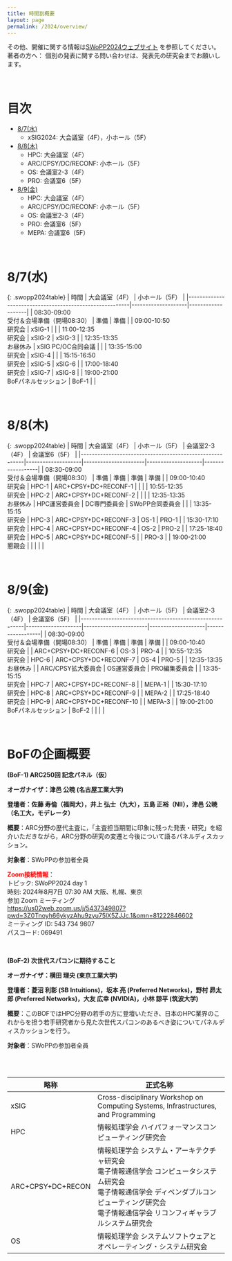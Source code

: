 ```yaml
---
title: 時間割概要
layout: page
permalink: /2024/overview/
---
```


その他、開催に関する情報は[SWoPP2024ウェブサイト](https://sites.google.com/site/swoppweb/swopp-2024/) を参照してください。<br />
著者の方へ： 個別の発表に関する問い合わせは、発表先の研究会までお願いします。


<br />


# 目次

- [8/7(水)](#87水)
	- xSIG2024: 大会議室（4F），小ホール（5F）
- [8/8(木)](#88木)
	- HPC: 大会議室（4F）
	- ARC/CPSY/DC/RECONF: 小ホール（5F）
	- OS: 会議室2-3（4F）
	- PRO: 会議室6（5F）
- [8/9(金)](#89金)
	- HPC: 大会議室（4F）
	- ARC/CPSY/DC/RECONF: 小ホール（5F）
	- OS: 会議室2-3（4F）
	- PRO: 会議室6（5F）
	- MEPA: 会議室6（5F）

<br/>

# 8/7(水)

{: .swopp2024table}
| 時間                                                    | 大会議室（4F）     | 小ホール（5F）    |
|---------------------------------------------------------|--------------------|-------------------|
| 08:30-09:00<br/>受付＆会場準備（開場08:30）             | 準備               | 準備              |
| 09:00-10:50<br/>研究会                                  | xSIG-1             |                   |
| 11:00-12:35<br/>研究会                                  | xSIG-2             | xSIG-3            |
| 12:35-13:35<br/>お昼休み                                | xSIG PC/OC合同会議 |                   |
| 13:35-15:00<br/>研究会                                  | xSIG-4             |                   |
| 15:15-16:50<br/>研究会                                  | xSIG-5             | xSIG-6            |
| 17:00-18:40<br/>研究会                                  | xSIG-7             | xSIG-8            |
| 19:00-21:00<br/>BoFパネルセッション                     | BoF-1              |                   |


<br/>

# 8/8(木)

{: .swopp2024table}
| 時間                                                    | 大会議室（4F）     | 小ホール（5F）       | 会議室2-3（4F）    | 会議室6（5F）    |
|---------------------------------------------------------|--------------------|----------------------|--------------------|------------------|
| 08:30-09:00<br/>受付＆会場準備（開場08:30）             | 準備               | 準備                 | 準備               | 準備             |
| 09:00-10:40<br/>研究会                                  | HPC-1              | ARC+CPSY+DC+RECONF-1 |                    |                  |
| 10:55-12:35<br/>研究会                                  | HPC-2              | ARC+CPSY+DC+RECONF-2 |                    |                  |
| 12:35-13:35<br/>お昼休み                                | HPC運営委員会      | DC専門委員会         | SWoPP合同委員会    |                  |
| 13:35-15:15<br/>研究会                                  | HPC-3              | ARC+CPSY+DC+RECONF-3 | OS-1               | PRO-1            |
| 15:30-17:10<br/>研究会                                  | HPC-4              | ARC+CPSY+DC+RECONF-4 | OS-2               | PRO-2            |
| 17:25-18:40<br/>研究会                                  | HPC-5              | ARC+CPSY+DC+RECONF-5 |                    | PRO-3            |
| 19:00-21:00<br/>懇親会                                  |                    |                      |                    |                  |


<br/>

# 8/9(金)

{: .swopp2024table}
| 時間                                                    | 大会議室（4F）     | 小ホール（5F）        | 会議室2-3（4F）    | 会議室6（5F）    |
|---------------------------------------------------------|--------------------|-----------------------|--------------------|------------------|
| 08:30-09:00<br/>受付＆会場準備（開場08:30）             | 準備               | 準備                  | 準備               | 準備             |
| 09:00-10:40<br/>研究会                                  |                    | ARC+CPSY+DC+RECONF-6  | OS-3               | PRO-4            |
| 10:55-12:35<br/>研究会                                  | HPC-6              | ARC+CPSY+DC+RECONF-7  | OS-4               | PRO-5            |
| 12:35-13:35<br/>お昼休み                                |                    | ARC/CPSY拡大委員会    | OS運営委員会       | PRO編集委員会    |
| 13:35-15:15<br/>研究会                                  | HPC-7              | ARC+CPSY+DC+RECONF-8  |                    | MEPA-1           |
| 15:30-17:10<br/>研究会                                  | HPC-8              | ARC+CPSY+DC+RECONF-9  |                    | MEPA-2           |
| 17:25-18:40<br/>研究会                                  | HPC-9              | ARC+CPSY+DC+RECONF-10 |                    | MEPA-3           |
| 19:00-21:00<br/>BoFパネルセッション                     | BoF-2              |                       |                    |                  |


<br />

# BoFの企画概要

<b> (BoF-1)  ARC250回 記念パネル（仮）</b>

**オーガナイザ：津邑 公暁 (名古屋工業大学)**

**登壇者：佐藤 寿倫（福岡大），井上 弘士（九大），五島 正裕（NII），津邑 公暁（名工大，モデレータ）**

<b>概要</b>：ARC分野の歴代主査に，「主査担当期間に印象に残った発表・研究」を紹介いただきながら，ARC分野の研究の変遷と今後について語るパネルディスカッション。

<b>対象者</b>：SWoPPの参加者全員

<b><span style="color:red;">Zoom接続情報</span></b>：<br>
トピック: SWoPP2024 day 1<br>
時刻: 2024年8月7日 07:30 AM 大阪、札幌、東京<br>
参加 Zoom ミーティング<br>
https://us02web.zoom.us/j/5437349807?pwd=3Z0Tnoyh66ykyzAhu9zyu75lX5ZJJc.1&omn=81222846602<br>
ミーティング ID: 543 734 9807<br>
パスコード: 069491<br>

<br />

<b> (BoF-2)  次世代スパコンに期待すること</b>

**オーガナイザ：横田 理央 (東京工業大学)**

**登壇者：菱沼 利彰 (SB Intuitions)，坂本 亮 (Preferred Networks)，野村 昴太郎 (Preferred Networks)，大友 広幸 (NVIDIA)，小林 諒平 (筑波大学)**

<b>概要</b>：このBOFではHPC分野の若手の方に登壇いただき、日本のHPC業界のこれからを担う若手研究者から見た次世代スパコンのあるべき姿についてパネルディスカッションを行う。

<b>対象者</b>：SWoPPの参加者全員


<br /><br />

| 略称 | 正式名称 |
|------|-----|
| xSIG | Cross-disciplinary Workshop on Computing Systems, Infrastructures, and Programming |
| HPC | 情報処理学会 ハイパフォーマンスコンピューティング研究会 |
| ARC+CPSY+DC+RECON | 情報処理学会 システム・アーキテクチャ研究会<br />電子情報通信学会 コンピュータシステム研究会<br />電子情報通信学会 ディペンダブルコンピューティング研究会<br />電子情報通信学会 リコンフィギャラブルシステム研究会 |
| OS | 情報処理学会 システムソフトウェアとオペレーティング・システム研究会 |

